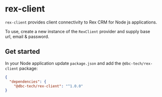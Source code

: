 # rex-client

`rex-client` provides client connectivity to Rex CRM for Node js applications.

To use, create a new instance of the `RexClient` provider and supply base url, email & password.

## Get started

In your Node application update `package.json` and add the `@dbc-tech/rex-client` package:

```json
{
  "dependencies": {
    "@dbc-tech/rex-client": "^1.0.0"
}
```
